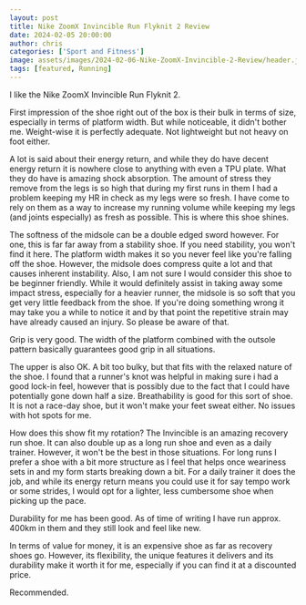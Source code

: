 ```yaml
---
layout: post
title: Nike ZoomX Invincible Run Flyknit 2 Review
date: 2024-02-05 20:00:00
author: chris
categories: ['Sport and Fitness']
image: assets/images/2024-02-06-Nike-ZoomX-Invincible-2-Review/header.jpg
tags: [featured, Running]
---
```

I like the Nike ZoomX Invincible Run Flyknit 2. 

First impression of the shoe right out of the box is their bulk in terms of size, especially in terms of platform width. But while noticeable, it didn't bother me. Weight-wise it is perfectly adequate. Not lightweight but not heavy on foot either. 

A lot is said about their energy return, and while they do have decent energy return it is nowhere close to anything with even a TPU plate. What they do have is amazing shock absorption. The amount of stress they remove from the legs is so high that during my first runs in them I had a problem keeping my HR in check as my legs were so fresh. I have come to rely on them as a way to increase my running volume while keeping my legs (and joints especially) as fresh as possible. This is where this shoe shines.

The softness of the midsole can be a double edged sword however. For one, this is far far away from a stability shoe. If you need stability, you won't find it here. The platform width makes it so you never feel like you're falling off the shoe. However, the midsole does compress quite a lot and that causes inherent instability. Also, I am not sure I would consider this shoe to be beginner friendly. While it would definitely assist in taking away some impact stress, especially for a heavier runner, the midsole is so soft that you get very little feedback from the shoe. If you're doing something wrong it may take you a while to notice it and by that point the repetitive strain may have already caused an injury. So please be aware of that.

Grip is very good. The width of the platform combined with the outsole pattern basically guarantees good grip in all situations.

The upper is also OK. A bit too bulky, but that fits with the relaxed nature of the shoe. I found that a runner's knot was helpful in making sure i had a good lock-in feel, however that is possibly due to the fact that I could have potentially gone down half a size. Breathability is good for this sort of shoe. It is not a race-day shoe, but it won't make your feet sweat either. No issues with hot spots for me. 

How does this show fit my rotation? The Invincible is an amazing recovery run shoe. It can also double up as a long run shoe and even as a daily trainer. However, it won't be the best in those situations. For long runs I prefer a shoe with a bit more structure as I feel that helps once weariness sets in and my form starts breaking down a bit. For a daily trainer it does the job, and while its energy return means you could use it for say tempo work or some strides, I would opt for a lighter, less cumbersome shoe when picking up the pace.

Durability for me has been good. As of time of writing I have run approx. 400km in them and they still look and feel like new.

In terms of value for money, it is an expensive shoe as far as recovery shoes go. However, its flexibility, the unique features it delivers and its durability make it worth it for me, especially if you can find it at a discounted price. 

Recommended.